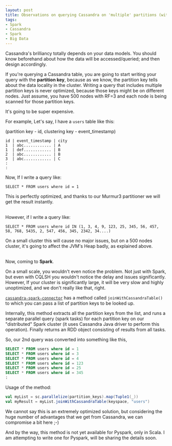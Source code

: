 ```yaml
---
layout: post
title: Observations on querying Cassandra on 'multiple' partitions (with/without Spark)
tags:
- Spark
- Cassandra
- Spark
- Big Data
---
```


Cassandra's brilliancy totally depends on your data models. You should know beforehand about how the data will be accessed/queried; and then design accordingly.

If you're querying a Cassandra table, you are going to start writing your query with the <b>partition key</b>, because as we know, the partition key tells about the data locality in the cluster. Writing a query that includes multiple partition keys is never optimized, because those keys might be on different nodes. Just assume, you have 500 nodes with RF=3 and each node is being scanned for those partition keys.

It's going to be super expensive.

For example, Let's say, I have a `users` table like this:

(partition key - id, clustering key - event_timestamp)
```
id | event_timestamp | city
1  | abc............ | A
1  | def............ | B
2  | abc............ | B
3  | abc............ | C
:
:
```

Now, If I write a query like:

`SELECT * FROM users where id = 1`

This is perfectly optimized, and thanks to our Murmur3 partitioner we will get the result instantly.

<br>
However, if I write a query like:

`SELECT * FROM users where id IN (1, 3, 4, 9, 123, 25, 345, 56, 457, 58, 768, 5435, 2, 547, 456, 345, 2342, 34....)`

On a small cluster this will cause no major issues, but on a 500 nodes cluster, it's going to affect the JVM's Heap badly, as explained above.

<br>
Now, coming to <b>Spark</b>.

On a small scale, you wouldn't even notice the problem. Not just with Spark, but even with CQLSH you wouldn't notice the delay and issues significantly.
However, If your cluster is significantly large, it will be very slow and highly unoptimized, and we don't really like that, right.

<a href="https://github.com/datastax/spark-cassandra-connector" target="_blank">`cassandra-spark-connector`</a> has a method called `joinWithCassandraTable()` to which you can pass a list of partition keys to be looked up.

Internally, this method extracts all the partition keys from the list, and runs a separate parallel query (spark tasks) for each partition key on our "distributed" Spark cluster (it uses Cassandra Java driver to perform this operation). Finally returns an RDD object consisting of results from all tasks.

So, our 2nd query was converted into something like this,
```sql
SELECT * FROM users where id = 1
SELECT * FROM users where id = 3
SELECT * FROM users where id = 4
SELECT * FROM users where id = 123
SELECT * FROM users where id = 25
SELECT * FROM users where id = 345
:
```

Usage of the method:
```scala
val myList = sc.parallelize(partition_keys).map(Tuple1(_))
val myResult = myList.joinWithCassandraTable(keyspace, "users")
```

We cannot say this is an extremely optimized solution, but considering the huge number of advantages that we get from Cassandra, we can compromise a bit here ;-)

And by the way, this method is not yet available for Pyspark, only in Scala. I am attempting to write one for Pyspark, will be sharing the details soon.